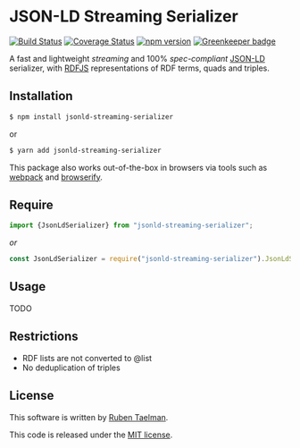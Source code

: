 # JSON-LD Streaming Serializer

[![Build Status](https://travis-ci.org/rubensworks/jsonld-streaming-serializer.js.svg?branch=master)](https://travis-ci.org/rubensworks/jsonld-streaming-serializer.js)
[![Coverage Status](https://coveralls.io/repos/github/rubensworks/jsonld-streaming-serializer.js/badge.svg?branch=master)](https://coveralls.io/github/rubensworks/jsonld-streaming-serializer.js?branch=master)
[![npm version](https://badge.fury.io/js/jsonld-streaming-serializer.svg)](https://www.npmjs.com/package/jsonld-streaming-serializer) [![Greenkeeper badge](https://badges.greenkeeper.io/rubensworks/jsonld-streaming-serializer.js.svg)](https://greenkeeper.io/)

A fast and lightweight _streaming_ and 100% _spec-compliant_ [JSON-LD](https://json-ld.org/) serializer,
with [RDFJS](https://github.com/rdfjs/representation-task-force/) representations of RDF terms, quads and triples.

## Installation

```bash
$ npm install jsonld-streaming-serializer
```

or

```bash
$ yarn add jsonld-streaming-serializer
```

This package also works out-of-the-box in browsers via tools such as [webpack](https://webpack.js.org/) and [browserify](http://browserify.org/).

## Require

```javascript
import {JsonLdSerializer} from "jsonld-streaming-serializer";
```

_or_

```javascript
const JsonLdSerializer = require("jsonld-streaming-serializer").JsonLdSerializer;
```


## Usage

TODO

## Restrictions

* RDF lists are not converted to @list
* No deduplication of triples

## License
This software is written by [Ruben Taelman](http://rubensworks.net/).

This code is released under the [MIT license](http://opensource.org/licenses/MIT).
